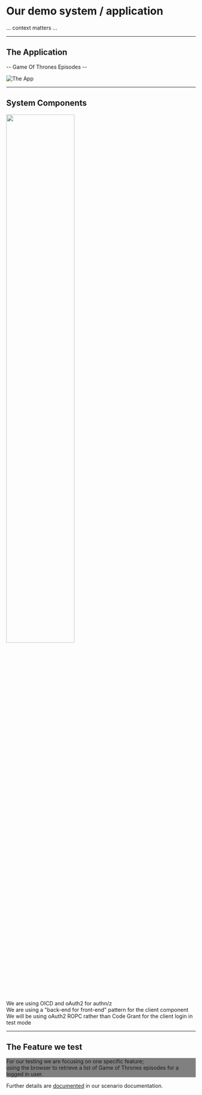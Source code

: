<!-- markdownlint-disable MD033 -->

# Our demo system / application

... context matters ...

---

## The Application

-- Game Of Thrones Episodes --

![The App](./content/images/the-app.png)

---

## System Components

<img src="./content/images/pawa-scenario.jpg" width="60%" height="auto">

We are using OICD and oAuth2 for authn/z</br>
We are using a "back-end for front-end" pattern for the client component</br>
We will be using oAuth2 ROPC rather than Code Grant for the client login in test mode<!-- .element: style="font-size:0.6em"-->

---

## The Feature we test

<div style="background-color:grey">For our testing we are focusing on one specific feature;</br> using the browser to retrieve a list of Game of Thrones episodes for a logged in user.</div>

Further details are [documented](https://github.com/larskaare/pawa-system-testing/blob/main/scenario/doc/the-feature.md) in our scenario documentation.
